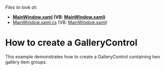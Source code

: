 <!-- default file list -->
*Files to look at*:

* **[MainWindow.xaml](./CS/GalleryControl_Ex/MainWindow.xaml) (VB: [MainWindow.xaml](./VB/GalleryControl_Ex/MainWindow.xaml))**
* [MainWindow.xaml.cs](./CS/GalleryControl_Ex/MainWindow.xaml.cs) (VB: [MainWindow.xaml](./VB/GalleryControl_Ex/MainWindow.xaml))
<!-- default file list end -->
# How to create a GalleryControl


<p>This example demonstrates how to create a GalleryControl containing two gallery item groups.</p>

<br/>


